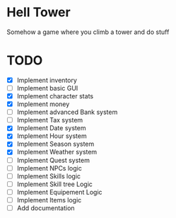 # Hell Tower

Somehow a game where you climb a tower and do stuff

# TODO 

- [x] Implement inventory
- [ ] Implement basic GUI
- [x] Implement character stats
- [x] Implement money
- [ ] Implement advanced Bank system
- [ ] Implement Tax system
- [x] Implement Date system
- [x] Implement Hour system
- [x] Implement Season system
- [x] Implement Weather system
- [ ] Implement Quest system
- [ ] Implement NPCs logic
- [ ] Implement Skills logic
- [ ] Implement Skill tree Logic
- [ ] Implement Equipement Logic
- [ ] Implement Items logic
- [ ] Add documentation
